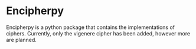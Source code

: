 # Encipherpy

Encipherpy is a python package that contains the implementations of ciphers.
Currently, only the vigenere cipher has been added, however more are planned.
